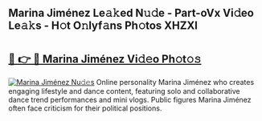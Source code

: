 ## Marina Jiménez Le𝚊𝚔ed N𝚞𝚍e - Part-oVx Vi𝚍eo Le𝚊𝚔s - H𝚘t O𝚗lyf𝚊ns Ph𝚘tos XHZXl

# <h2><a href="http://hf1k2f5.feru.top/?c=Marina+Jim%c3%a9nez">🔗 👉 🔴 Marina Jiménez Vi𝚍𝚎o Ph𝚘t𝚘𝚜</a></h2>

[![Marina Jiménez Nu𝚍𝚎s](https://i.imgur.com/0TWrTi3.gif)](http://hf1k2f5.feru.top/?c=Marina+Jim%c3%a9nez)
Online personality Marina Jiménez who creates engaging lifestyle and dance content, featuring solo and collaborative dance trend performances and mini vlogs. Public figures Marina Jiménez often face criticism for their political positions. 
